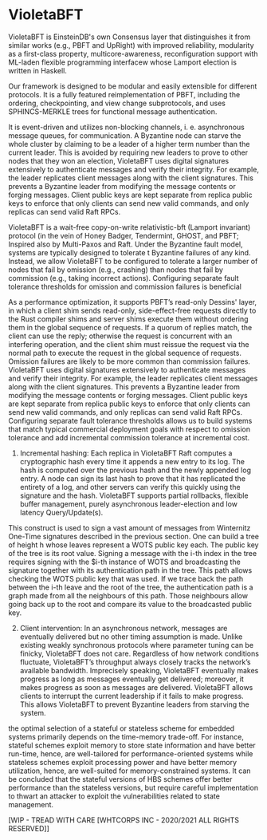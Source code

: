 # VioletaBFT
VioletaBFT is EinsteinDB's own Consensus layer that distinguishes it from similar works (e.g., PBFT and UpRight) with improved reliability, modularity as a first-class property, multicore-awareness, reconfiguration support with ML-laden flexible programming interfacew whose Lamport election is written in Haskell.

Our framework is designed to be modular and easily extensible for different protocols. It is a fully featured reimplementation of PBFT, including the ordering, checkpointing, and view change subprotocols, and uses SPHINCS-MERKLE trees for functional message authentication.

It is event-driven and utilizes non-blocking channels, i. e. asynchronous message queues, for communication. A Byzantine node can starve the whole cluster by claiming to be a leader of a higher term number than the current leader. This is avoided by requiring new leaders to prove to other nodes that they won an election, VioletaBFT uses digital signatures extensively to authenticate messages and verify their integrity. For example, the leader replicates client messages along with the client signatures. This prevents a Byzantine leader from modifying the message contents or forging messages. Client public keys are kept separate from replica public keys to enforce that only clients can send new valid commands, and only replicas can send valid Raft RPCs.


VioletaBFT is a wait-free copy-on-write relativistic-bft (Lamport invariant) protocol (in the vein of Honey Badger, Tendermint, GHOST, and PBFT; Inspired also by Multi-Paxos and Raft. Under the Byzantine fault model, systems are typically designed to tolerate t Byzantine failures of any kind. Instead, we allow VioletaBFT to be configured to tolerate a larger number of nodes that fail by omission (e.g., crashing) than nodes that fail by commission (e.g., taking incorrect actions). Configuring separate fault tolerance thresholds for omission and commission failures is beneficial

As a performance optimization, it supports PBFT’s read-only Dessins' layer, in which a client shim sends read-only, side-effect-free requests directly to the Rust compiler shims and server shims execute them without ordering them in the global sequence of requests. If a quorum of replies match, the client can use the reply; otherwise the request is concurrent with an interfering operation, and the client shim must reissue the request via the normal path to execute the request in the global sequence of requests.  Omission failures are likely to be more common than commission failures. VioletaBFT uses digital signatures extensively to authenticate messages and verify their integrity. For example, the leader replicates client messages along with the client signatures. This prevents a Byzantine leader from modifying the message contents or forging messages. Client public keys are kept separate from replica public keys to enforce that only clients can send new valid commands, and only replicas can send valid Raft RPCs. Configuring separate fault tolerance thresholds allows us to build systems that match typical commercial deployment goals with respect to omission tolerance and add incremental commission tolerance at incremental cost.

1) Incremental hashing: Each replica in VioletaBFT Raft computes a cryptographic hash every time it appends a new entry to its log. The hash is computed over the previous hash and the newly appended log entry. A node can sign its last hash to prove that it has replicated the entirety of a log, and other servers can verify this quickly using the signature and the hash. VioletaBFT supports partial rollbacks, flexible buffer management, purely asynchronous leader-election and low latency Query/Update(s).

This construct is used to sign a vast amount of messages from Winternitz One-Time signatures described in the previous section. One can build a tree of height h whose leaves represent a WOTS public key each. The public key of the tree is its root value.
Signing a message with the i-th index in the tree requires signing with the $i-th instance of WOTS and broadcasting the signature together with its authentication path in the tree. This path allows checking the WOTS public key that was used. If we trace back the path between the i-th leave and the root of the tree, the authentication path is a graph made from all the neighbours of this path. Those neighbours allow going back up to the root and compare its value to the broadcasted public key.


2) Client intervention: In an asynchronous network, messages are eventually delivered but no other timing assumption is made. Unlike existing weakly synchronous protocols where parameter tuning can be finicky, VioletaBFT does not care. Regardless of how network conditions fluctuate, VioletaBFT’s throughput always closely tracks the network’s available bandwidth. Imprecisely speaking, VioletaBFT eventually makes progress as long as messages eventually get delivered; moreover, it makes progress as soon as messages are delivered. VioletaBFT allows clients to interrupt the current leadership if it fails to make progress. This allows VioletaBFT to prevent Byzantine leaders from starving the system.

the optimal selection of a stateful or stateless scheme for embedded systems primarily depends on the time-memory trade-off. For instance, stateful schemes exploit memory to store state information and have better run-time, hence, are well-tailored for performance-oriented systems while stateless schemes exploit processing power and have better memory utilization, hence, are well-suited for memory-constrained systems. It can be concluded that the stateful versions of HBS schemes offer better performance than the stateless versions, but require careful implementation to thwart an attacker to exploit the vulnerabilities related to state management.




[WIP - TREAD WITH CARE [WHTCORPS INC - 2020/2021 ALL RIGHTS RESERVED]]
